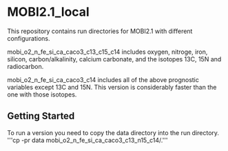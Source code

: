 # MOBI2.1_local
This repository contains run directories for MOBI2.1 with different configurations.

mobi_o2_n_fe_si_ca_caco3_c13_c15_c14 includes oxygen, nitroge, iron, silicon, carbon/alkalinity, calcium carbonate, and the isotopes 13C, 15N and radiocarbon.

mobi_o2_n_fe_si_ca_caco3_c14 includes all of the above prognostic variables except 13C and 15N. This version is considerably faster than the one with those isotopes.

## Getting Started
To run a version you need to copy the data directory into the run directory.
'''cp -pr data mobi_o2_n_fe_si_ca_caco3_c13_n15_c14/.'''

